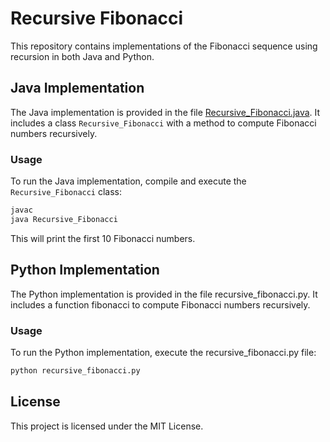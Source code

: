 # Recursive Fibonacci

This repository contains implementations of the Fibonacci sequence using recursion in both Java and Python.

## Java Implementation

The Java implementation is provided in the file [Recursive_Fibonacci.java](Recursive_Fibonacci.java). It includes a class `Recursive_Fibonacci` with a method to compute Fibonacci numbers recursively.

### Usage

To run the Java implementation, compile and execute the `Recursive_Fibonacci` class:

```sh
javac 
java Recursive_Fibonacci
```

This will print the first 10 Fibonacci numbers.

## Python Implementation
The Python implementation is provided in the file recursive_fibonacci.py. It includes a function fibonacci to compute Fibonacci numbers recursively.

### Usage
To run the Python implementation, execute the recursive_fibonacci.py file:

```sh
python recursive_fibonacci.py
```

## License
This project is licensed under the MIT License.
